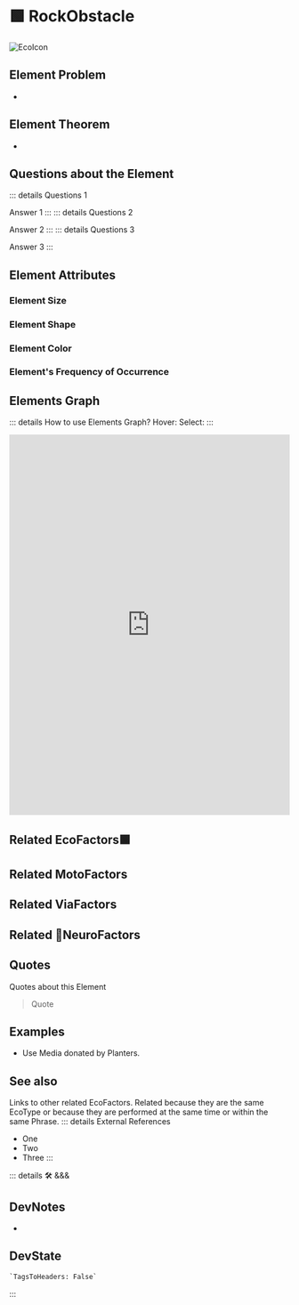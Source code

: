 
# 🟩  <eko>RockObstacle</eko>

![EcoIcon](/Eko/Eco_Icon.png)

## Element Problem

-

## Element Theorem

-

## Questions about the Element

::: details Questions 1

Answer 1
:::
::: details Questions 2

Answer 2
:::
::: details Questions 3

Answer 3
:::

## Element Attributes

### Element Size

### Element Shape

### Element Color

### Element's Frequency of Occurrence

## Elements Graph

::: details How to use Elements Graph?
Hover:
Select:
:::

<iframe
    width="100%"
    height="684"
    frameborder="0"
    src="https://observablehq.com/embed/@d3/force-directed-graph/2?cells=chart"
></iframe>

## Related <eko>EcoFactors</eko>🟩

## Related <moto>MotoFactors</moto>

## Related <via>ViaFactors</via>

## Related 💜<neuro>NeuroFactors</neuro>

## Quotes

Quotes about this Element

> Quote

## Examples

- Use Media donated by Planters.

## See also

Links to other related EcoFactors. Related because they are the same EcoType or because they are performed at the same time or within the same Phrase.
::: details External References

- One
- Two
- Three
:::

::: details 🛠 <dev>&&&</dev>

## DevNotes

-

## DevState

```py
`TagsToHeaders: False`
```

:::
